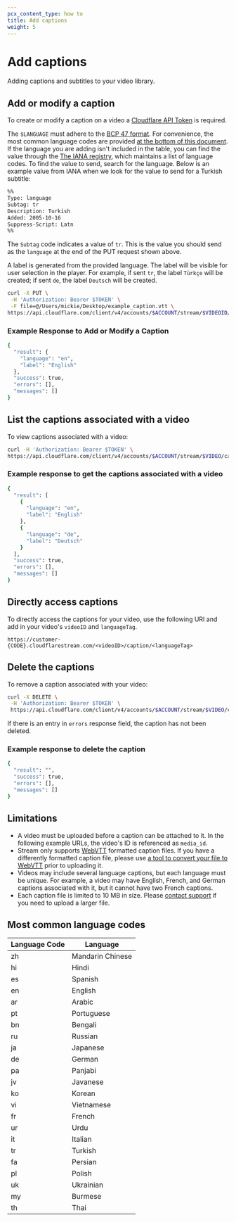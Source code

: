 ```yaml
---
pcx_content_type: how to
title: Add captions
weight: 5
---
```


# Add captions

Adding captions and subtitles to your video library.

## Add or modify a caption

To create or modify a caption on a video a [Cloudflare API Token](https://www.cloudflare.com/a/account/my-account) is required.

The `$LANGUAGE` must adhere to the [BCP 47 format](http://www.unicode.org/reports/tr35/#Unicode_Language_and_Locale_Identifiers). For convenience, the most common
language codes are provided [at the bottom of this document](#most-common-language-codes).
If the language you are adding isn't included in the table, you can find the value
through the [The IANA registry](https://www.iana.org/assignments/language-subtag-registry/language-subtag-registry), which maintains a list of language codes. To find the
value to send, search for the language. Below is an example value from IANA when
we look for the value to send for a Turkish subtitle:

```bash
%%
Type: language
Subtag: tr
Description: Turkish
Added: 2005-10-16
Suppress-Script: Latn
%%
```

The `Subtag` code indicates a value of `tr`. This is the value you should send
as the `language` at the end of the PUT request shown above.

A label is generated from the provided language. The label will be visible for
user selection in the player. For example, if sent `tr`, the label `Türkçe` will
be created; if sent `de`, the label `Deutsch` will be created.

```bash
curl -X PUT \
 -H 'Authorization: Bearer $TOKEN' \
 -F file=@/Users/mickie/Desktop/example_caption.vtt \
https://api.cloudflare.com/client/v4/accounts/$ACCOUNT/stream/$VIDEOID/captions/$LANGUAGE
```

### Example Response to Add or Modify a Caption

```bash
{
  "result": {
    "language": "en",
    "label": "English"
  },
  "success": true,
  "errors": [],
  "messages": []
}
```

## List the captions associated with a video

To view captions associated with a video:

```bash
curl -H 'Authorization: Bearer $TOKEN' \
https://api.cloudflare.com/client/v4/accounts/$ACCOUNT/stream/$VIDEO/captions
```

### Example response to get the captions associated with a video

```bash
{
  "result": [
    {
      "language": "en",
      "label": "English"
    },
    {
      "language": "de",
      "label": "Deutsch"
    }
  ],
  "success": true,
  "errors": [],
  "messages": []
}
```

## Directly access captions

To directly access the captions for your video, use the following URI and add in your video's `videoID` and `languageTag`.

`https://customer-{CODE}.cloudflarestream.com/<videoID>/caption/<languageTag>`

## Delete the captions

To remove a caption associated with your video:

```bash
curl -X DELETE \
 -H 'Authorization: Bearer $TOKEN' \
 https://api.cloudflare.com/client/v4/accounts/$ACCOUNT/stream/$VIDEO/captions/$LANGUAGE
```

If there is an entry in `errors` response field, the caption has not been
deleted.

### Example response to delete the caption

```bash
{
  "result": "",
  "success": true,
  "errors": [],
  "messages": []
}
```

## Limitations

- A video must be uploaded before a caption can be attached to it. In the following
  example URLs, the video's ID is referenced as `media_id`.
- Stream only supports [WebVTT](https://developer.mozilla.org/en-US/docs/Web/API/WebVTT_API)
  formatted caption files. If you have a differently formatted caption file, please
  use [a tool to convert your file to WebVTT](https://subtitletools.com/convert-to-vtt-online)
  prior to uploading it.
- Videos may include several language captions, but each language must be unique.
  For example, a video may have English, French, and German captions associated
  with it, but it cannot have two French captions.
- Each caption file is limited to 10 MB in size. Please [contact support](https://support.cloudflare.com/hc/articles/200172476)
  if you need to upload a larger file.

## Most common language codes

| Language Code | Language         |
| ------------- | ---------------- |
| zh            | Mandarin Chinese |
| hi            | Hindi            |
| es            | Spanish          |
| en            | English          |
| ar            | Arabic           |
| pt            | Portuguese       |
| bn            | Bengali          |
| ru            | Russian          |
| ja            | Japanese         |
| de            | German           |
| pa            | Panjabi          |
| jv            | Javanese         |
| ko            | Korean           |
| vi            | Vietnamese       |
| fr            | French           |
| ur            | Urdu             |
| it            | Italian          |
| tr            | Turkish          |
| fa            | Persian          |
| pl            | Polish           |
| uk            | Ukrainian        |
| my            | Burmese          |
| th            | Thai             |
